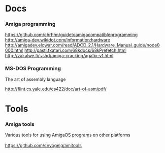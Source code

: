 # Docs

### Amiga programming

https://github.com/chrhhn/guidetoamigacompatibleprogramming<br>
http://amiga-dev.wikidot.com/information:hardware<br>
http://amigadev.elowar.com/read/ADCD_2.1/Hardware_Manual_guide/node0000.html
http://pasti.fxatari.com/68kdocs/68kPrefetch.html
http://zakalwe.fi/~shd/amiga-cracking/agafix-v1.html

### MS-DOS Programming

The art of assembly language

http://flint.cs.yale.edu/cs422/doc/art-of-asm/pdf/

# Tools

### Amiga tools

Various tools for using AmigaOS programs on other platforms<br>
<br>
https://github.com/cnvogelg/amitools

